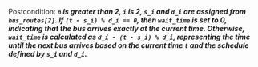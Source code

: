 Postcondition: ***`n` is greater than 2, `i` is 2, `s_i` and `d_i` are assigned from `bus_routes[2]`. If `(t - s_i) % d_i == 0`, then `wait_time` is set to 0, indicating that the bus arrives exactly at the current time. Otherwise, `wait_time` is calculated as `d_i - (t - s_i) % d_i`, representing the time until the next bus arrives based on the current time `t` and the schedule defined by `s_i` and `d_i`.***